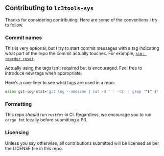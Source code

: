 ## Contributing to `lc3tools-sys`

Thanks for considering contributing! Here are some of the conventions I try to follow.

### Commit names

This is very optional, but I try to start commit messages with a tag indicating what part of the repo the commit actually touches. For example, [`sim: reorder reset`](https://github.com/ut-utp/core/commit/2a893a981b9dc66d751b1f3bc217e78b39c39ed9).

Actually using the tags isn't required but is encouraged. Feel free to introduce new tags when appropriate.

Here's a one-liner to see what tags are used in a repo:
```bash
alias git-log-stat='git log --oneline | cut -d ' ' -f2- | grep '^[^ ]*:.*$' | cut -d ':' -f 1 | sort | uniq -c | sort -hr'
```

### Formatting

This repo _should_ run `rustfmt` in CI. Regardless, we encourage you to run `cargo fmt` locally before submitting a PR.

### Licensing

Unless you say otherwise, all contributions submitted will be licensed as per the LICENSE file in this repo.
